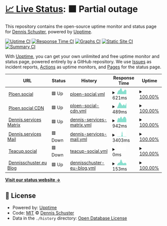 # [📈 Live Status](https://uptime.dennis.services): <!--live status--> **🟧 Partial outage**

This repository contains the open-source uptime monitor and status page for [Dennis Schuster](https://uptime.dennis.services), powered by [Upptime](https://github.com/upptime/upptime).

[![Uptime CI](https://github.com/Dennisschu/uptime/workflows/Uptime%20CI/badge.svg)](https://github.com/Dennisschu/uptime/actions?query=workflow%3A%22Uptime+CI%22)
[![Response Time CI](https://github.com/Dennisschu/uptime/workflows/Response%20Time%20CI/badge.svg)](https://github.com/Dennisschu/uptime/actions?query=workflow%3A%22Response+Time+CI%22)
[![Graphs CI](https://github.com/Dennisschu/uptime/workflows/Graphs%20CI/badge.svg)](https://github.com/Dennisschu/uptime/actions?query=workflow%3A%22Graphs+CI%22)
[![Static Site CI](https://github.com/Dennisschu/uptime/workflows/Static%20Site%20CI/badge.svg)](https://github.com/Dennisschu/uptime/actions?query=workflow%3A%22Static+Site+CI%22)
[![Summary CI](https://github.com/Dennisschu/uptime/workflows/Summary%20CI/badge.svg)](https://github.com/Dennisschu/uptime/actions?query=workflow%3A%22Summary+CI%22)

With [Upptime](https://upptime.js.org), you can get your own unlimited and free uptime monitor and status page, powered entirely by a GitHub repository. We use [Issues](https://github.com/Dennisschu/uptime/issues) as incident reports, [Actions](https://github.com/Dennisschu/uptime/actions) as uptime monitors, and [Pages](https://uptime.dennis.services) for the status page.

<!--start: status pages-->
<!-- This summary is generated by Upptime (https://github.com/upptime/upptime) -->
<!-- Do not edit this manually, your changes will be overwritten -->
<!-- prettier-ignore -->
| URL | Status | History | Response Time | Uptime |
| --- | ------ | ------- | ------------- | ------ |
| <img alt="" src="https://icons.duckduckgo.com/ip3/ploen.social.ico" height="13"> [Ploen.social](https://Ploen.social) | 🟩 Up | [ploen-social.yml](https://github.com/Dennisschu/uptime/commits/HEAD/history/ploen-social.yml) | <details><summary><img alt="Response time graph" src="./graphs/ploen-social/response-time-week.png" height="20"> 621ms</summary><br><a href="https://uptime.dennis.services/history/ploen-social"><img alt="Response time 1745" src="https://img.shields.io/endpoint?url=https%3A%2F%2Fraw.githubusercontent.com%2FDennisschu%2Fuptime%2FHEAD%2Fapi%2Fploen-social%2Fresponse-time.json"></a><br><a href="https://uptime.dennis.services/history/ploen-social"><img alt="24-hour response time 583" src="https://img.shields.io/endpoint?url=https%3A%2F%2Fraw.githubusercontent.com%2FDennisschu%2Fuptime%2FHEAD%2Fapi%2Fploen-social%2Fresponse-time-day.json"></a><br><a href="https://uptime.dennis.services/history/ploen-social"><img alt="7-day response time 621" src="https://img.shields.io/endpoint?url=https%3A%2F%2Fraw.githubusercontent.com%2FDennisschu%2Fuptime%2FHEAD%2Fapi%2Fploen-social%2Fresponse-time-week.json"></a><br><a href="https://uptime.dennis.services/history/ploen-social"><img alt="30-day response time 664" src="https://img.shields.io/endpoint?url=https%3A%2F%2Fraw.githubusercontent.com%2FDennisschu%2Fuptime%2FHEAD%2Fapi%2Fploen-social%2Fresponse-time-month.json"></a><br><a href="https://uptime.dennis.services/history/ploen-social"><img alt="1-year response time 1745" src="https://img.shields.io/endpoint?url=https%3A%2F%2Fraw.githubusercontent.com%2FDennisschu%2Fuptime%2FHEAD%2Fapi%2Fploen-social%2Fresponse-time-year.json"></a></details> | <details><summary><a href="https://uptime.dennis.services/history/ploen-social">100.00%</a></summary><a href="https://uptime.dennis.services/history/ploen-social"><img alt="All-time uptime 100.00%" src="https://img.shields.io/endpoint?url=https%3A%2F%2Fraw.githubusercontent.com%2FDennisschu%2Fuptime%2FHEAD%2Fapi%2Fploen-social%2Fuptime.json"></a><br><a href="https://uptime.dennis.services/history/ploen-social"><img alt="24-hour uptime 100.00%" src="https://img.shields.io/endpoint?url=https%3A%2F%2Fraw.githubusercontent.com%2FDennisschu%2Fuptime%2FHEAD%2Fapi%2Fploen-social%2Fuptime-day.json"></a><br><a href="https://uptime.dennis.services/history/ploen-social"><img alt="7-day uptime 100.00%" src="https://img.shields.io/endpoint?url=https%3A%2F%2Fraw.githubusercontent.com%2FDennisschu%2Fuptime%2FHEAD%2Fapi%2Fploen-social%2Fuptime-week.json"></a><br><a href="https://uptime.dennis.services/history/ploen-social"><img alt="30-day uptime 100.00%" src="https://img.shields.io/endpoint?url=https%3A%2F%2Fraw.githubusercontent.com%2FDennisschu%2Fuptime%2FHEAD%2Fapi%2Fploen-social%2Fuptime-month.json"></a><br><a href="https://uptime.dennis.services/history/ploen-social"><img alt="1-year uptime 100.00%" src="https://img.shields.io/endpoint?url=https%3A%2F%2Fraw.githubusercontent.com%2FDennisschu%2Fuptime%2FHEAD%2Fapi%2Fploen-social%2Fuptime-year.json"></a></details>
| <img alt="" src="https://icons.duckduckgo.com/ip3/cdn.ploen.social.ico" height="13"> [Ploen.social CDN](https://cdn.Ploen.social) | 🟩 Up | [ploen-social-cdn.yml](https://github.com/Dennisschu/uptime/commits/HEAD/history/ploen-social-cdn.yml) | <details><summary><img alt="Response time graph" src="./graphs/ploen-social-cdn/response-time-week.png" height="20"> 489ms</summary><br><a href="https://uptime.dennis.services/history/ploen-social-cdn"><img alt="Response time 477" src="https://img.shields.io/endpoint?url=https%3A%2F%2Fraw.githubusercontent.com%2FDennisschu%2Fuptime%2FHEAD%2Fapi%2Fploen-social-cdn%2Fresponse-time.json"></a><br><a href="https://uptime.dennis.services/history/ploen-social-cdn"><img alt="24-hour response time 662" src="https://img.shields.io/endpoint?url=https%3A%2F%2Fraw.githubusercontent.com%2FDennisschu%2Fuptime%2FHEAD%2Fapi%2Fploen-social-cdn%2Fresponse-time-day.json"></a><br><a href="https://uptime.dennis.services/history/ploen-social-cdn"><img alt="7-day response time 489" src="https://img.shields.io/endpoint?url=https%3A%2F%2Fraw.githubusercontent.com%2FDennisschu%2Fuptime%2FHEAD%2Fapi%2Fploen-social-cdn%2Fresponse-time-week.json"></a><br><a href="https://uptime.dennis.services/history/ploen-social-cdn"><img alt="30-day response time 497" src="https://img.shields.io/endpoint?url=https%3A%2F%2Fraw.githubusercontent.com%2FDennisschu%2Fuptime%2FHEAD%2Fapi%2Fploen-social-cdn%2Fresponse-time-month.json"></a><br><a href="https://uptime.dennis.services/history/ploen-social-cdn"><img alt="1-year response time 477" src="https://img.shields.io/endpoint?url=https%3A%2F%2Fraw.githubusercontent.com%2FDennisschu%2Fuptime%2FHEAD%2Fapi%2Fploen-social-cdn%2Fresponse-time-year.json"></a></details> | <details><summary><a href="https://uptime.dennis.services/history/ploen-social-cdn">100.00%</a></summary><a href="https://uptime.dennis.services/history/ploen-social-cdn"><img alt="All-time uptime 100.00%" src="https://img.shields.io/endpoint?url=https%3A%2F%2Fraw.githubusercontent.com%2FDennisschu%2Fuptime%2FHEAD%2Fapi%2Fploen-social-cdn%2Fuptime.json"></a><br><a href="https://uptime.dennis.services/history/ploen-social-cdn"><img alt="24-hour uptime 100.00%" src="https://img.shields.io/endpoint?url=https%3A%2F%2Fraw.githubusercontent.com%2FDennisschu%2Fuptime%2FHEAD%2Fapi%2Fploen-social-cdn%2Fuptime-day.json"></a><br><a href="https://uptime.dennis.services/history/ploen-social-cdn"><img alt="7-day uptime 100.00%" src="https://img.shields.io/endpoint?url=https%3A%2F%2Fraw.githubusercontent.com%2FDennisschu%2Fuptime%2FHEAD%2Fapi%2Fploen-social-cdn%2Fuptime-week.json"></a><br><a href="https://uptime.dennis.services/history/ploen-social-cdn"><img alt="30-day uptime 100.00%" src="https://img.shields.io/endpoint?url=https%3A%2F%2Fraw.githubusercontent.com%2FDennisschu%2Fuptime%2FHEAD%2Fapi%2Fploen-social-cdn%2Fuptime-month.json"></a><br><a href="https://uptime.dennis.services/history/ploen-social-cdn"><img alt="1-year uptime 100.00%" src="https://img.shields.io/endpoint?url=https%3A%2F%2Fraw.githubusercontent.com%2FDennisschu%2Fuptime%2FHEAD%2Fapi%2Fploen-social-cdn%2Fuptime-year.json"></a></details>
| <img alt="" src="https://icons.duckduckgo.com/ip3/matrix.dennis.services.ico" height="13"> [Dennis.services Matrix](https://matrix.dennis.services) | 🟩 Up | [dennis-services-matrix.yml](https://github.com/Dennisschu/uptime/commits/HEAD/history/dennis-services-matrix.yml) | <details><summary><img alt="Response time graph" src="./graphs/dennis-services-matrix/response-time-week.png" height="20"> 942ms</summary><br><a href="https://uptime.dennis.services/history/dennis-services-matrix"><img alt="Response time 921" src="https://img.shields.io/endpoint?url=https%3A%2F%2Fraw.githubusercontent.com%2FDennisschu%2Fuptime%2FHEAD%2Fapi%2Fdennis-services-matrix%2Fresponse-time.json"></a><br><a href="https://uptime.dennis.services/history/dennis-services-matrix"><img alt="24-hour response time 652" src="https://img.shields.io/endpoint?url=https%3A%2F%2Fraw.githubusercontent.com%2FDennisschu%2Fuptime%2FHEAD%2Fapi%2Fdennis-services-matrix%2Fresponse-time-day.json"></a><br><a href="https://uptime.dennis.services/history/dennis-services-matrix"><img alt="7-day response time 942" src="https://img.shields.io/endpoint?url=https%3A%2F%2Fraw.githubusercontent.com%2FDennisschu%2Fuptime%2FHEAD%2Fapi%2Fdennis-services-matrix%2Fresponse-time-week.json"></a><br><a href="https://uptime.dennis.services/history/dennis-services-matrix"><img alt="30-day response time 996" src="https://img.shields.io/endpoint?url=https%3A%2F%2Fraw.githubusercontent.com%2FDennisschu%2Fuptime%2FHEAD%2Fapi%2Fdennis-services-matrix%2Fresponse-time-month.json"></a><br><a href="https://uptime.dennis.services/history/dennis-services-matrix"><img alt="1-year response time 921" src="https://img.shields.io/endpoint?url=https%3A%2F%2Fraw.githubusercontent.com%2FDennisschu%2Fuptime%2FHEAD%2Fapi%2Fdennis-services-matrix%2Fresponse-time-year.json"></a></details> | <details><summary><a href="https://uptime.dennis.services/history/dennis-services-matrix">100.00%</a></summary><a href="https://uptime.dennis.services/history/dennis-services-matrix"><img alt="All-time uptime 100.00%" src="https://img.shields.io/endpoint?url=https%3A%2F%2Fraw.githubusercontent.com%2FDennisschu%2Fuptime%2FHEAD%2Fapi%2Fdennis-services-matrix%2Fuptime.json"></a><br><a href="https://uptime.dennis.services/history/dennis-services-matrix"><img alt="24-hour uptime 100.00%" src="https://img.shields.io/endpoint?url=https%3A%2F%2Fraw.githubusercontent.com%2FDennisschu%2Fuptime%2FHEAD%2Fapi%2Fdennis-services-matrix%2Fuptime-day.json"></a><br><a href="https://uptime.dennis.services/history/dennis-services-matrix"><img alt="7-day uptime 100.00%" src="https://img.shields.io/endpoint?url=https%3A%2F%2Fraw.githubusercontent.com%2FDennisschu%2Fuptime%2FHEAD%2Fapi%2Fdennis-services-matrix%2Fuptime-week.json"></a><br><a href="https://uptime.dennis.services/history/dennis-services-matrix"><img alt="30-day uptime 100.00%" src="https://img.shields.io/endpoint?url=https%3A%2F%2Fraw.githubusercontent.com%2FDennisschu%2Fuptime%2FHEAD%2Fapi%2Fdennis-services-matrix%2Fuptime-month.json"></a><br><a href="https://uptime.dennis.services/history/dennis-services-matrix"><img alt="1-year uptime 100.00%" src="https://img.shields.io/endpoint?url=https%3A%2F%2Fraw.githubusercontent.com%2FDennisschu%2Fuptime%2FHEAD%2Fapi%2Fdennis-services-matrix%2Fuptime-year.json"></a></details>
| <img alt="" src="https://icons.duckduckgo.com/ip3/mail-1.dennis.services.ico" height="13"> [Dennis.services Mail](https://mail-1.dennis.services) | 🟥 Down | [dennis-services-mail.yml](https://github.com/Dennisschu/uptime/commits/HEAD/history/dennis-services-mail.yml) | <details><summary><img alt="Response time graph" src="./graphs/dennis-services-mail/response-time-week.png" height="20"> 3403ms</summary><br><a href="https://uptime.dennis.services/history/dennis-services-mail"><img alt="Response time 1017" src="https://img.shields.io/endpoint?url=https%3A%2F%2Fraw.githubusercontent.com%2FDennisschu%2Fuptime%2FHEAD%2Fapi%2Fdennis-services-mail%2Fresponse-time.json"></a><br><a href="https://uptime.dennis.services/history/dennis-services-mail"><img alt="24-hour response time 6128" src="https://img.shields.io/endpoint?url=https%3A%2F%2Fraw.githubusercontent.com%2FDennisschu%2Fuptime%2FHEAD%2Fapi%2Fdennis-services-mail%2Fresponse-time-day.json"></a><br><a href="https://uptime.dennis.services/history/dennis-services-mail"><img alt="7-day response time 3403" src="https://img.shields.io/endpoint?url=https%3A%2F%2Fraw.githubusercontent.com%2FDennisschu%2Fuptime%2FHEAD%2Fapi%2Fdennis-services-mail%2Fresponse-time-week.json"></a><br><a href="https://uptime.dennis.services/history/dennis-services-mail"><img alt="30-day response time 2577" src="https://img.shields.io/endpoint?url=https%3A%2F%2Fraw.githubusercontent.com%2FDennisschu%2Fuptime%2FHEAD%2Fapi%2Fdennis-services-mail%2Fresponse-time-month.json"></a><br><a href="https://uptime.dennis.services/history/dennis-services-mail"><img alt="1-year response time 1017" src="https://img.shields.io/endpoint?url=https%3A%2F%2Fraw.githubusercontent.com%2FDennisschu%2Fuptime%2FHEAD%2Fapi%2Fdennis-services-mail%2Fresponse-time-year.json"></a></details> | <details><summary><a href="https://uptime.dennis.services/history/dennis-services-mail">100.00%</a></summary><a href="https://uptime.dennis.services/history/dennis-services-mail"><img alt="All-time uptime 100.00%" src="https://img.shields.io/endpoint?url=https%3A%2F%2Fraw.githubusercontent.com%2FDennisschu%2Fuptime%2FHEAD%2Fapi%2Fdennis-services-mail%2Fuptime.json"></a><br><a href="https://uptime.dennis.services/history/dennis-services-mail"><img alt="24-hour uptime 100.00%" src="https://img.shields.io/endpoint?url=https%3A%2F%2Fraw.githubusercontent.com%2FDennisschu%2Fuptime%2FHEAD%2Fapi%2Fdennis-services-mail%2Fuptime-day.json"></a><br><a href="https://uptime.dennis.services/history/dennis-services-mail"><img alt="7-day uptime 100.00%" src="https://img.shields.io/endpoint?url=https%3A%2F%2Fraw.githubusercontent.com%2FDennisschu%2Fuptime%2FHEAD%2Fapi%2Fdennis-services-mail%2Fuptime-week.json"></a><br><a href="https://uptime.dennis.services/history/dennis-services-mail"><img alt="30-day uptime 100.00%" src="https://img.shields.io/endpoint?url=https%3A%2F%2Fraw.githubusercontent.com%2FDennisschu%2Fuptime%2FHEAD%2Fapi%2Fdennis-services-mail%2Fuptime-month.json"></a><br><a href="https://uptime.dennis.services/history/dennis-services-mail"><img alt="1-year uptime 100.00%" src="https://img.shields.io/endpoint?url=https%3A%2F%2Fraw.githubusercontent.com%2FDennisschu%2Fuptime%2FHEAD%2Fapi%2Fdennis-services-mail%2Fuptime-year.json"></a></details>
| <img alt="" src="https://icons.duckduckgo.com/ip3/teacup.social.ico" height="13"> [Teacup.social](https://teacup.social) | 🟥 Down | [teacup-social.yml](https://github.com/Dennisschu/uptime/commits/HEAD/history/teacup-social.yml) | <details><summary><img alt="Response time graph" src="./graphs/teacup-social/response-time-week.png" height="20"> 0ms</summary><br><a href="https://uptime.dennis.services/history/teacup-social"><img alt="Response time 1490" src="https://img.shields.io/endpoint?url=https%3A%2F%2Fraw.githubusercontent.com%2FDennisschu%2Fuptime%2FHEAD%2Fapi%2Fteacup-social%2Fresponse-time.json"></a><br><a href="https://uptime.dennis.services/history/teacup-social"><img alt="24-hour response time 0" src="https://img.shields.io/endpoint?url=https%3A%2F%2Fraw.githubusercontent.com%2FDennisschu%2Fuptime%2FHEAD%2Fapi%2Fteacup-social%2Fresponse-time-day.json"></a><br><a href="https://uptime.dennis.services/history/teacup-social"><img alt="7-day response time 0" src="https://img.shields.io/endpoint?url=https%3A%2F%2Fraw.githubusercontent.com%2FDennisschu%2Fuptime%2FHEAD%2Fapi%2Fteacup-social%2Fresponse-time-week.json"></a><br><a href="https://uptime.dennis.services/history/teacup-social"><img alt="30-day response time 0" src="https://img.shields.io/endpoint?url=https%3A%2F%2Fraw.githubusercontent.com%2FDennisschu%2Fuptime%2FHEAD%2Fapi%2Fteacup-social%2Fresponse-time-month.json"></a><br><a href="https://uptime.dennis.services/history/teacup-social"><img alt="1-year response time 1490" src="https://img.shields.io/endpoint?url=https%3A%2F%2Fraw.githubusercontent.com%2FDennisschu%2Fuptime%2FHEAD%2Fapi%2Fteacup-social%2Fresponse-time-year.json"></a></details> | <details><summary><a href="https://uptime.dennis.services/history/teacup-social">100.00%</a></summary><a href="https://uptime.dennis.services/history/teacup-social"><img alt="All-time uptime 100.00%" src="https://img.shields.io/endpoint?url=https%3A%2F%2Fraw.githubusercontent.com%2FDennisschu%2Fuptime%2FHEAD%2Fapi%2Fteacup-social%2Fuptime.json"></a><br><a href="https://uptime.dennis.services/history/teacup-social"><img alt="24-hour uptime 100.00%" src="https://img.shields.io/endpoint?url=https%3A%2F%2Fraw.githubusercontent.com%2FDennisschu%2Fuptime%2FHEAD%2Fapi%2Fteacup-social%2Fuptime-day.json"></a><br><a href="https://uptime.dennis.services/history/teacup-social"><img alt="7-day uptime 100.00%" src="https://img.shields.io/endpoint?url=https%3A%2F%2Fraw.githubusercontent.com%2FDennisschu%2Fuptime%2FHEAD%2Fapi%2Fteacup-social%2Fuptime-week.json"></a><br><a href="https://uptime.dennis.services/history/teacup-social"><img alt="30-day uptime 100.00%" src="https://img.shields.io/endpoint?url=https%3A%2F%2Fraw.githubusercontent.com%2FDennisschu%2Fuptime%2FHEAD%2Fapi%2Fteacup-social%2Fuptime-month.json"></a><br><a href="https://uptime.dennis.services/history/teacup-social"><img alt="1-year uptime 100.00%" src="https://img.shields.io/endpoint?url=https%3A%2F%2Fraw.githubusercontent.com%2FDennisschu%2Fuptime%2FHEAD%2Fapi%2Fteacup-social%2Fuptime-year.json"></a></details>
| <img alt="" src="https://icons.duckduckgo.com/ip3/dennisschuster.eu.ico" height="13"> [Dennisschuster.eu Blog](https://Dennisschuster.eu) | 🟩 Up | [dennisschuster-eu-blog.yml](https://github.com/Dennisschu/uptime/commits/HEAD/history/dennisschuster-eu-blog.yml) | <details><summary><img alt="Response time graph" src="./graphs/dennisschuster-eu-blog/response-time-week.png" height="20"> 153ms</summary><br><a href="https://uptime.dennis.services/history/dennisschuster-eu-blog"><img alt="Response time 213" src="https://img.shields.io/endpoint?url=https%3A%2F%2Fraw.githubusercontent.com%2FDennisschu%2Fuptime%2FHEAD%2Fapi%2Fdennisschuster-eu-blog%2Fresponse-time.json"></a><br><a href="https://uptime.dennis.services/history/dennisschuster-eu-blog"><img alt="24-hour response time 86" src="https://img.shields.io/endpoint?url=https%3A%2F%2Fraw.githubusercontent.com%2FDennisschu%2Fuptime%2FHEAD%2Fapi%2Fdennisschuster-eu-blog%2Fresponse-time-day.json"></a><br><a href="https://uptime.dennis.services/history/dennisschuster-eu-blog"><img alt="7-day response time 153" src="https://img.shields.io/endpoint?url=https%3A%2F%2Fraw.githubusercontent.com%2FDennisschu%2Fuptime%2FHEAD%2Fapi%2Fdennisschuster-eu-blog%2Fresponse-time-week.json"></a><br><a href="https://uptime.dennis.services/history/dennisschuster-eu-blog"><img alt="30-day response time 253" src="https://img.shields.io/endpoint?url=https%3A%2F%2Fraw.githubusercontent.com%2FDennisschu%2Fuptime%2FHEAD%2Fapi%2Fdennisschuster-eu-blog%2Fresponse-time-month.json"></a><br><a href="https://uptime.dennis.services/history/dennisschuster-eu-blog"><img alt="1-year response time 213" src="https://img.shields.io/endpoint?url=https%3A%2F%2Fraw.githubusercontent.com%2FDennisschu%2Fuptime%2FHEAD%2Fapi%2Fdennisschuster-eu-blog%2Fresponse-time-year.json"></a></details> | <details><summary><a href="https://uptime.dennis.services/history/dennisschuster-eu-blog">100.00%</a></summary><a href="https://uptime.dennis.services/history/dennisschuster-eu-blog"><img alt="All-time uptime 100.00%" src="https://img.shields.io/endpoint?url=https%3A%2F%2Fraw.githubusercontent.com%2FDennisschu%2Fuptime%2FHEAD%2Fapi%2Fdennisschuster-eu-blog%2Fuptime.json"></a><br><a href="https://uptime.dennis.services/history/dennisschuster-eu-blog"><img alt="24-hour uptime 100.00%" src="https://img.shields.io/endpoint?url=https%3A%2F%2Fraw.githubusercontent.com%2FDennisschu%2Fuptime%2FHEAD%2Fapi%2Fdennisschuster-eu-blog%2Fuptime-day.json"></a><br><a href="https://uptime.dennis.services/history/dennisschuster-eu-blog"><img alt="7-day uptime 100.00%" src="https://img.shields.io/endpoint?url=https%3A%2F%2Fraw.githubusercontent.com%2FDennisschu%2Fuptime%2FHEAD%2Fapi%2Fdennisschuster-eu-blog%2Fuptime-week.json"></a><br><a href="https://uptime.dennis.services/history/dennisschuster-eu-blog"><img alt="30-day uptime 100.00%" src="https://img.shields.io/endpoint?url=https%3A%2F%2Fraw.githubusercontent.com%2FDennisschu%2Fuptime%2FHEAD%2Fapi%2Fdennisschuster-eu-blog%2Fuptime-month.json"></a><br><a href="https://uptime.dennis.services/history/dennisschuster-eu-blog"><img alt="1-year uptime 100.00%" src="https://img.shields.io/endpoint?url=https%3A%2F%2Fraw.githubusercontent.com%2FDennisschu%2Fuptime%2FHEAD%2Fapi%2Fdennisschuster-eu-blog%2Fuptime-year.json"></a></details>

<!--end: status pages-->

[**Visit our status website →**](https://uptime.dennis.services)

## 📄 License

- Powered by: [Upptime](https://github.com/upptime/upptime)
- Code: [MIT](./LICENSE) © [Dennis Schuster](https://uptime.dennis.services)
- Data in the `./history` directory: [Open Database License](https://opendatacommons.org/licenses/odbl/1-0/)

